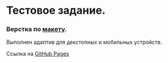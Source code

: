 # Тестовое задание.
### Верстка по [макету](https://www.figma.com/file/XCumqL9ZTG2h2BXpSbhaAG/%D0%A2%D0%B5%D1%81%D1%82%D0%BE%D0%B2%D0%BE%D0%B5-Front-end-%D0%9D%D0%BE%D1%8F%D0%B1%D1%80%D1%8C'23?type=design&mode=design&t=Ic40eggB49uUNtfq-1).

Выполнен адаптив для декстопных и мобильных устройств.

Ссылка на [GitHub Pages](https://kirgo-r.github.io/test-task/)